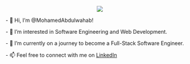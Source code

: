 <p align="center">
  <img src="http://github-readme-streak-stats.herokuapp.com?user=MohamedAbdulwahab&theme=dark"/>
</p>


<p align="left"> </p>
<p align="left"> - 👋 Hi, I’m @MohamedAbdulwahab! </p>
<p align="left"> - 👀 I’m interested in Software Engineering and Web Development. </p>
<p align="left"> - 🌱 I’m currently on a journey to become a Full-Stack Software Engineer. </p>
<p align="left"> - 📫 Feel free to connect with me on <a href="https://www.linkedin.com/in/iammohamedabdulwahab/">LinkedIn</a></p>

  
<!---
- MohamedAbdulwahab/MohamedAbdulwahab is a ✨ special ✨ repository because its `README.md` (this file) appears on your GitHub profile.
- You can click the Preview link to take a look at your changes..
--->
